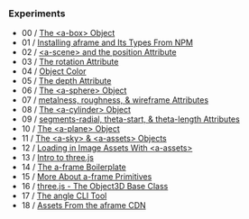 ### Experiments
- 00 / [The \<a-box\> Object](https://github.com/rpivo/aframe-experiments/tree/master/0)
- 01 / [Installing aframe and Its Types From NPM](https://github.com/rpivo/aframe-experiments/tree/master/1)
- 02 / [\<a-scene\> and the position Attribute](https://github.com/rpivo/aframe-experiments/tree/master/2)
- 03 / [The rotation Attribute](https://github.com/rpivo/aframe-experiments/tree/master/3)
- 04 / [Object Color](https://github.com/rpivo/aframe-experiments/tree/master/4)
- 05 / [The depth Attribute](https://github.com/rpivo/aframe-experiments/tree/master/5)
- 06 / [The \<a-sphere\> Object](https://github.com/rpivo/aframe-experiments/tree/master/6)
- 07 / [metalness, roughness, & wireframe Attributes](https://github.com/rpivo/aframe-experiments/tree/master/7)
- 08 / [The \<a-cylinder\> Object](https://github.com/rpivo/aframe-experiments/tree/master/8)
- 09 / [segments-radial, theta-start, & theta-length Attributes](https://github.com/rpivo/aframe-experiments/tree/master/9)
- 10 / [The \<a-plane\> Object](https://github.com/rpivo/aframe-experiments/tree/master/10)
- 11 / [The \<a-sky\> & \<a-assets\> Objects](https://github.com/rpivo/aframe-experiments/tree/master/11)
- 12 / [Loading in Image Assets With \<a-assets\>](https://github.com/rpivo/aframe-experiments/tree/master/12)
- 13 / [Intro to three.js](https://github.com/rpivo/aframe-experiments/tree/master/13)
- 14 / [The a-frame Boilerplate](https://github.com/rpivo/aframe-experiments/tree/master/14)
- 15 / [More About a-frame Primitives](https://github.com/rpivo/aframe-experiments/tree/master/15)
- 16 / [three.js - The Object3D Base Class](https://github.com/rpivo/aframe-experiments/tree/master/16)
- 17 / [The angle CLI Tool](https://github.com/rpivo/aframe-experiments/tree/master/17)
- 18 / [Assets From the aframe CDN](https://github.com/rpivo/aframe-experiments/tree/master/18)